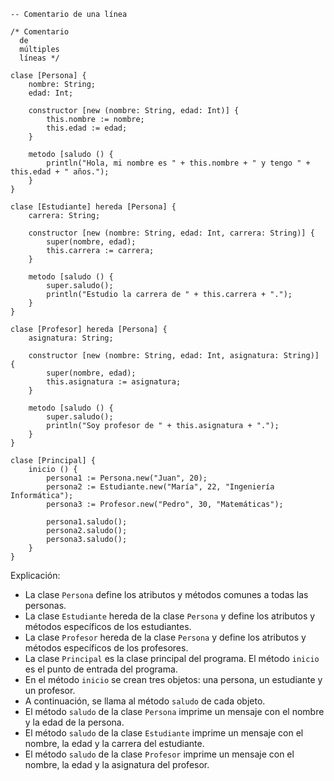 ```cool
-- Comentario de una línea

/* Comentario
  de
  múltiples
  líneas */

clase [Persona] {
    nombre: String;
    edad: Int;

    constructor [new (nombre: String, edad: Int)] {
        this.nombre := nombre;
        this.edad := edad;
    }

    metodo [saludo () {
        println("Hola, mi nombre es " + this.nombre + " y tengo " + this.edad + " años.");
    }
}

clase [Estudiante] hereda [Persona] {
    carrera: String;

    constructor [new (nombre: String, edad: Int, carrera: String)] {
        super(nombre, edad);
        this.carrera := carrera;
    }

    metodo [saludo () {
        super.saludo();
        println("Estudio la carrera de " + this.carrera + ".");
    }
}

clase [Profesor] hereda [Persona] {
    asignatura: String;

    constructor [new (nombre: String, edad: Int, asignatura: String)] {
        super(nombre, edad);
        this.asignatura := asignatura;
    }

    metodo [saludo () {
        super.saludo();
        println("Soy profesor de " + this.asignatura + ".");
    }
}

clase [Principal] {
    inicio () {
        persona1 := Persona.new("Juan", 20);
        persona2 := Estudiante.new("María", 22, "Ingeniería Informática");
        persona3 := Profesor.new("Pedro", 30, "Matemáticas");

        persona1.saludo();
        persona2.saludo();
        persona3.saludo();
    }
}
```

Explicación:

* La clase `Persona` define los atributos y métodos comunes a todas las personas.
* La clase `Estudiante` hereda de la clase `Persona` y define los atributos y métodos específicos de los estudiantes.
* La clase `Profesor` hereda de la clase `Persona` y define los atributos y métodos específicos de los profesores.
* La clase `Principal` es la clase principal del programa. El método `inicio` es el punto de entrada del programa.
* En el método `inicio` se crean tres objetos: una persona, un estudiante y un profesor.
* A continuación, se llama al método `saludo` de cada objeto.
* El método `saludo` de la clase `Persona` imprime un mensaje con el nombre y la edad de la persona.
* El método `saludo` de la clase `Estudiante` imprime un mensaje con el nombre, la edad y la carrera del estudiante.
* El método `saludo` de la clase `Profesor` imprime un mensaje con el nombre, la edad y la asignatura del profesor.